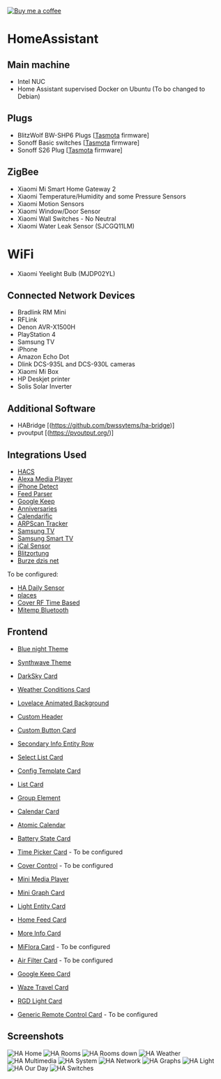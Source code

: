 [![Buy me a coffee][buy-me-a-coffee-shield]][buy-me-a-coffee]

# HomeAssistant

## Main machine
* Intel NUC
* Home Assistant supervised Docker on Ubuntu (To bo changed to Debian)

## Plugs
* BlitzWolf BW-SHP6 Plugs [[Tasmota](https://tasmota.github.io/docs/) firmware]
* Sonoff Basic switches [[Tasmota](https://tasmota.github.io/docs/) firmware]
* Sonoff S26 Plug [[Tasmota](https://tasmota.github.io/docs/) firmware]

## ZigBee
* Xiaomi Mi Smart Home Gateway 2
* Xiaomi Temperature/Humidity and some Pressure Sensors
* Xiaomi Motion Sensors
* Xiaomi Window/Door Sensor
* Xiaomi Wall Switches - No Neutral
* Xiaomi Water Leak Sensor (SJCGQ11LM)

# WiFi
* Xiaomi Yeelight Bulb (MJDP02YL)

## Connected Network Devices
* Bradlink RM Mini
* RFLink
* Denon AVR-X1500H
* PlayStation 4
* Samsung TV
* iPhone
* Amazon Echo Dot
* Dlink DCS-935L and DCS-930L cameras
* Xiaomi Mi Box
* HP Deskjet printer
* Solis Solar Inverter

## Additional Software
* HABridge [(https://github.com/bwssytems/ha-bridge)]
* pvoutput [(https://pvoutput.org/)]

## Integrations Used
* [HACS](https://github.com/hacs/integration)
* [Alexa Media Player](https://github.com/custom-components/alexa_media_player)
* [iPhone Detect](https://github.com/mudape/iphonedetect)
* [Feed Parser](https://github.com/custom-components/feedparser)
* [Google Keep](https://github.com/PiotrMachowski/Home-Assistant-custom-components-Google-Keep)
* [Anniversaries](https://github.com/pinkywafer/Anniversaries)
* [Calendarific](https://github.com/pinkywafer/Calendarific)
* [ARPScan Tracker](https://github.com/cyberjunky/home-assistant-arpscan_tracker)
* [Samsung TV](https://github.com/roberodin/ha-samsungtv-custom)
* [Samsung Smart TV](https://github.com/ollo69/ha-samsungtv-smart)
* [iCal Sensor](https://github.com/tybritten/ical-sensor-homeassistant)
* [Blitzortung](https://github.com/mrk-its/homeassistant-blitzortung)
* [Burze dzis net](https://github.com/PiotrMachowski/Home-Assistant-custom-components-Burze.dzis.net)

To be configured:
* [HA Daily Sensor](https://github.com/jeroenterheerdt/HADailySensor)
* [places](https://github.com/custom-components/places)
* [Cover RF Time Based](https://github.com/nagyrobi/home-assistant-custom-components-cover-rf-time-based)
* [Mitemp Bluetooth](https://github.com/custom-components/sensor.mitemp_bt)

## Frontend
* [Blue night Theme](https://github.com/home-assistant-community-themes/blue-night)
* [Synthwave Theme](https://github.com/bbbenji/synthwave-hass)

* [DarkSky Card](https://github.com/clayauld/lovelace-darksky-card)
* [Weather Conditions Card](https://github.com/r-renato/ha-card-weather-conditions)

* [Lovelace Animated Background](https://github.com/Villhellm/lovelace-animated-background)

* [Custom Header](https://github.com/maykar/custom-header)
* [Custom Button Card](https://github.com/custom-cards/button-card)
* [Secondary Info Entity Row](https://github.com/custom-cards/secondaryinfo-entity-row)
* [Select List Card](https://github.com/mattieha/select-list-card)
* [Config Template Card](https://github.com/iantrich/config-template-card)
* [List Card](https://github.com/iantrich/list-card)
* [Group Element](https://github.com/custom-cards/group-element)

* [Calendar Card](https://github.com/ljmerza/calendar-card)
* [Atomic Calendar](https://github.com/atomic7777/atomic_calendar)

* [Battery State Card](https://github.com/maxwroc/battery-state-card)
* [Time Picker Card](https://github.com/GeorgeSG/lovelace-time-picker-card) - To be configured
* [Cover Control](https://github.com/finity69x2/cover-control-button-row) - To be configured
* [Mini Media Player](https://github.com/kalkih/mini-media-player)
* [Mini Graph Card](https://github.com/kalkih/mini-graph-card)
* [Light Entity Card](https://github.com/ljmerza/light-entity-card)

* [Home Feed Card](https://github.com/gadgetchnnel/lovelace-home-feed-card)
* [More Info Card](https://github.com/thomasloven/lovelace-more-info-card)
* [MiFlora Card](https://github.com/RodBr/miflora-card) - To be configured
* [Air Filter Card](https://github.com/fineemb/lovelace-air-filter-card) - To be configured
* [Google Keep Card](https://github.com/PiotrMachowski/lovelace-google-keep-card)
* [Waze Travel Card](https://github.com/r-renato/ha-card-waze-travel-time)
* [RGD Light Card](https://github.com/bokub/rgb-light-card)
* [Generic Remote Control Card](https://github.com/dimagoltsman/generic-remote-control-card) - To be configured

## Screenshots
![HA Home](https://github.com/Home-Assistant-Cezar/HomeAssistant/blob/master/screens/HA-home.png)
![HA Rooms](https://github.com/Home-Assistant-Cezar/HomeAssistant/blob/master/screens/HA-rooms.png)
![HA Rooms down](https://github.com/Home-Assistant-Cezar/HomeAssistant/blob/master/screens/HA-rooms_2.png)
![HA Weather](https://github.com/Home-Assistant-Cezar/HomeAssistant/blob/master/screens/HA-weather.png)
![HA Multimedia](https://github.com/Home-Assistant-Cezar/HomeAssistant/blob/master/screens/HA-multimedia.png)
![HA System](https://github.com/Home-Assistant-Cezar/HomeAssistant/blob/master/screens/HA-system.png)
![HA Network](https://github.com/Home-Assistant-Cezar/HomeAssistant/blob/master/screens/HA-network.png)
![HA Graphs](https://github.com/Home-Assistant-Cezar/HomeAssistant/blob/master/screens/HA-graphs.png)
![HA Light](https://github.com/Home-Assistant-Cezar/HomeAssistant/blob/master/screens/HA-light.png)
![HA Our Day](https://github.com/Home-Assistant-Cezar/HomeAssistant/blob/master/screens/HA-ourday.png)
![HA Switches](https://github.com/Home-Assistant-Cezar/HomeAssistant/blob/master/screens/HA-switches.png)

[buy-me-a-coffee-shield]: https://img.shields.io/static/v1.svg?label=%20&message=Buy%20me%20a%20coffee&color=6f4e37&logo=buy%20me%20a%20coffee&logoColor=white
[buy-me-a-coffee]: https://www.buymeacoffee.com/CaesarPL